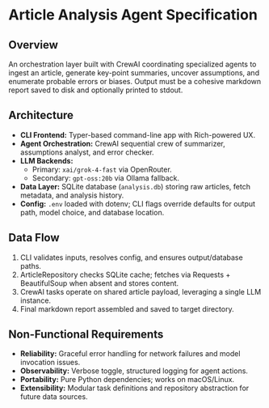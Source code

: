# Article Analysis Agent Specification

## Overview
An orchestration layer built with CrewAI coordinating specialized agents to ingest an article, generate key-point summaries, uncover assumptions, and enumerate probable errors or biases. Output must be a cohesive markdown report saved to disk and optionally printed to stdout.

## Architecture
- **CLI Frontend:** Typer-based command-line app with Rich-powered UX.
- **Agent Orchestration:** CrewAI sequential crew of summarizer, assumptions analyst, and error checker.
- **LLM Backends:** 
  - Primary: `xai/grok-4-fast` via OpenRouter.
  - Secondary: `gpt-oss:20b` via Ollama fallback.
- **Data Layer:** SQLite database (`analysis.db`) storing raw articles, fetch metadata, and analysis history.
- **Config:** `.env` loaded with dotenv; CLI flags override defaults for output path, model choice, and database location.

## Data Flow
1. CLI validates inputs, resolves config, and ensures output/database paths.
2. ArticleRepository checks SQLite cache; fetches via Requests + BeautifulSoup when absent and stores content.
3. CrewAI tasks operate on shared article payload, leveraging a single LLM instance.
4. Final markdown report assembled and saved to target directory.

## Non-Functional Requirements
- **Reliability:** Graceful error handling for network failures and model invocation issues.
- **Observability:** Verbose toggle, structured logging for agent actions.
- **Portability:** Pure Python dependencies; works on macOS/Linux.
- **Extensibility:** Modular task definitions and repository abstraction for future data sources.
